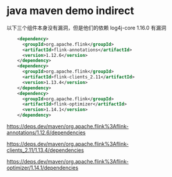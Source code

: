 # java maven demo indirect

以下三个组件本身没有漏洞，但是他们的依赖 log4j-core 1.16.0 有漏洞

```xml
    <dependency>
      <groupId>org.apache.flink</groupId>
      <artifactId>flink-annotations</artifactId>
      <version>1.12.6</version>
    </dependency>
    <dependency>
      <groupId>org.apache.flink</groupId>
      <artifactId>flink-clients_2.11</artifactId>
      <version>1.13.4</version>
    </dependency>
    <dependency>
      <groupId>org.apache.flink</groupId>
      <artifactId>flink-optimizer</artifactId>
      <version>1.14.1</version>
    </dependency>
```

https://deps.dev/maven/org.apache.flink%3Aflink-annotations/1.12.6/dependencies

https://deps.dev/maven/org.apache.flink%3Aflink-clients_2.11/1.13.4/dependencies

https://deps.dev/maven/org.apache.flink%3Aflink-optimizer/1.14.1/dependencies
